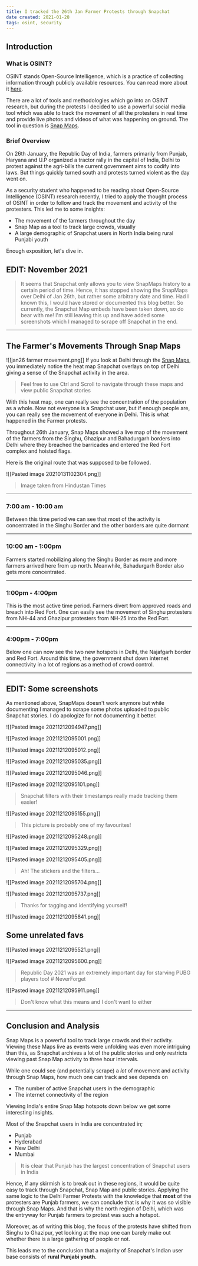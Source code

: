 ```yaml
---
title: I tracked the 26th Jan Farmer Protests through Snapchat
date created: 2021-01-28
tags: osint, security
---
```


## Introduction
### What is OSINT?
OSINT stands Open-Source Intelligence, which is a practice of collecting information through publicly available resources. You can read more about it [here](https://portswigger.net/daily-swig/osint-what-is-open-source-intelligence-and-how-is-it-used).

There are a lot of tools and methodologies which go into an OSINT research, but during the protests I decided to use a powerful social media tool which was able to track the movement of all the protesters in real time and provide live photos and videos of what was happening on ground. The tool in question is [Snap Maps](https://map.snapchat.com/).


### Brief Overview
On 26th January, the Republic Day of India, farmers primarily from Punjab, Haryana and U.P organized a tractor rally in the capital of India, Delhi to protest against the agri-bills the current government aims to codify into laws. But things quickly turned south and protests turned violent as the day went on.

As a security student who happened to be reading about Open-Source Intelligence (OSINT) research recently, I tried to apply the thought process of OSINT in order to follow and track the movement and activity of the protesters.
This led me to some insights:
- The movement of the farmers throughout the day
- Snap Map as a tool to track large crowds, visually
- A large demographic of Snapchat users in North India being rural Punjabi youth

Enough exposition, let's dive in.

## **EDIT: November 2021**
> It seems that Snapchat only allows you to view SnapMaps history to a certain period of time. Hence, it has stopped showing the SnapMaps over Delhi of Jan 26th, but rather some arbitrary date and time.
> Had I known this, I would have stored or documented this blog better.
> So currently, the Snapchat Map embeds have been taken down, so do bear with me!
> I'm still leaving this up and have added some screenshots which I managed to scrape off Snapchat in the end.

---

## The Farmer's Movements Through Snap Maps

![[jan26 farmer movement.png]]
If you look at Delhi through the [Snap Maps](https://map.snapchat.com/@28.659940,77.247903,10.10z), you immediately notice the heat map Snapchat overlays on top of Delhi giving a sense of the Snapchat activity in the area.



> Feel free to use Ctrl and Scroll to navigate through these maps and view public Snapchat stories

With this heat map, one can really see the concentration of the population as a whole. Now not everyone is a Snapchat user, but if enough people are, you can really see the movement of everyone in Delhi.
This is what happened in the Farmer protests.

Throughout 26th January, Snap Maps showed a live map of the movement of the farmers from the Singhu, Ghazipur and Bahadurgarh borders into Delhi where they breached the barricades and entered the Red Fort complex and hoisted flags.

Here is the original route that was supposed to be followed.

![[Pasted image 20210131102304.png]]

> Image taken from Hindustan Times

---

### 7:00 am - 10:00 am
Between this time period we can see that most of the activity is concentrated in the Singhu Border and the other borders are quite dormant



---

### 10:00 am - 1:00pm
Farmers started mobilizing along the Singhu Border as more and more farmers arrived here from up north. Meanwhile, Bahadurgarh Border also gets more concentrated.


---

### 1:00pm - 4:00pm
This is the most active time period. Farmers divert from approved roads and breach into Red Fort. One can easily see the movement of Singhu protesters from NH-44 and Ghazipur protesters from NH-25 into the Red Fort.


---

### 4:00pm - 7:00pm
Below one can now see the two new hotspots in Delhi, the Najafgarh border and Red Fort. Around this time, the government shut down internet connectivity in a lot of regions as a method of crowd control.


---
## EDIT: Some screenshots
As mentioned above, SnapMaps doesn't work anymore but while documenting I managed to scrape some photos uploaded to public Snapchat stories. I do apologize for not documenting it better.

![[Pasted image 20211212094947.png]]



![[Pasted image 20211212095001.png]]



![[Pasted image 20211212095012.png]]



![[Pasted image 20211212095035.png]]





![[Pasted image 20211212095046.png]]



![[Pasted image 20211212095101.png]]



>Snapchat filters with their timestamps really made tracking them easier!

![[Pasted image 20211212095155.png]]



> This picture is probably one of my favourites!

![[Pasted image 20211212095248.png]]



![[Pasted image 20211212095329.png]]



![[Pasted image 20211212095405.png]]



> Ah! The stickers and the filters...

![[Pasted image 20211212095704.png]]



![[Pasted image 20211212095737.png]]



> Thanks for tagging and identifying yourself!

![[Pasted image 20211212095841.png]]




## Some unrelated favs
![[Pasted image 20211212095521.png]]



![[Pasted image 20211212095600.png]]



> Republic Day 2021 was an extremely important day for starving PUBG players too! # NeverForget

![[Pasted image 20211212095911.png]]



> Don't know what this means and I don't want to either

---

## Conclusion and Analysis
Snap Maps is a powerful tool to track large crowds and their activity. Viewing these Maps live as events were unfolding was even more intriguing than this, as Snapchat archives a lot of the public stories and only restricts viewing past Snap Map activity to three hour intervals.

While one could see (and potentially scrape) a *lot* of movement and activity through Snap Maps, how much one can track and see depends on
- The number of active Snapchat users in the demographic
- The internet connectivity of the region

Viewing India's entire Snap Map hotspots down below we get some interesting insights.


Most of the Snapchat users in India are concentrated in;
- Punjab
- Hyderabad
- New Delhi
- Mumbai
> It is clear that Punjab has the largest concentration of Snapchat users in India

Hence, if any skirmish is to break out in these regions, it would be quite easy to track through Snapchat, Snap Map and public stories. Applying the same logic to the Delhi Farmer Protests with the knowledge that **most** of the protesters are Punjab farmers, we can conclude that is why it was so visible through Snap Maps. And that is why the north region of Delhi, which was the entryway for Punjab farmers to protest was such a hotspot.


Moreover, as of writing this blog, the focus of the protests have shifted from Singhu to Ghazipur, yet looking at the map one can barely make out whether there is a large gathering of people or not.

This leads me to the conclusion that a majority of Snapchat's Indian user base consists of **rural Punjabi youth.**
